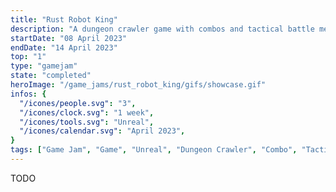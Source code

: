 ```yaml
---
title: "Rust Robot King"
description: "A dungeon crawler game with combos and tactical battle mechanisms made for the Dungeon Crawler Jam in one week with 3 people"
startDate: "08 April 2023"
endDate: "14 April 2023"
top: "1"
type: "gamejam"
state: "completed"
heroImage: "/game_jams/rust_robot_king/gifs/showcase.gif"
infos: {
  "/icones/people.svg": "3",
  "/icones/clock.svg": "1 week",
  "/icones/tools.svg": "Unreal",
  "/icones/calendar.svg": "April 2023",
}
tags: ["Game Jam", "Game", "Unreal", "Dungeon Crawler", "Combo", "Tactical", "3D"]
---
```


TODO